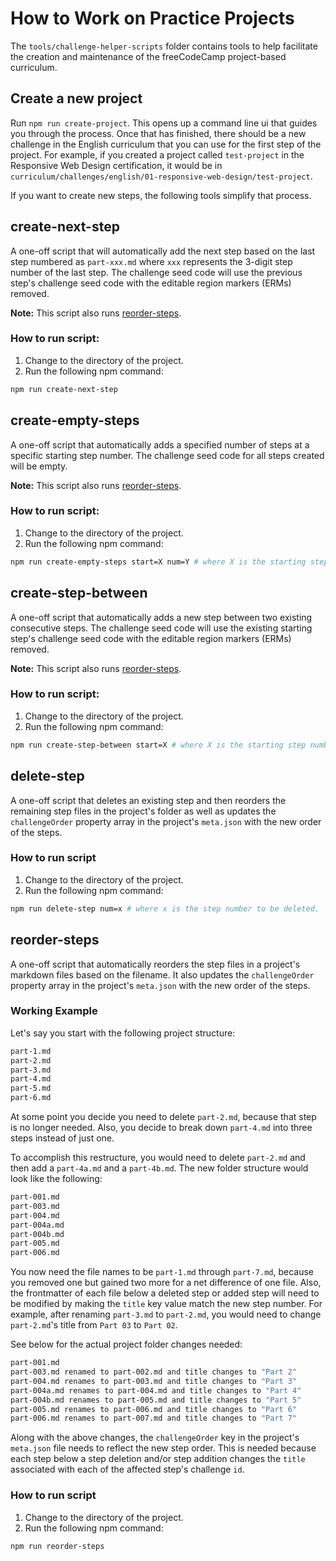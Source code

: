 # How to Work on Practice Projects

The `tools/challenge-helper-scripts` folder contains tools to help facilitate the creation and maintenance of the freeCodeCamp project-based curriculum.

## Create a new project

Run `npm run create-project`. This opens up a command line ui that guides you through the process. Once that has finished, there should be a new challenge in the English curriculum that you can use for the first step of the project. For example, if you created a project called `test-project` in the Responsive Web Design certification, it would be in `curriculum/challenges/english/01-responsive-web-design/test-project`.

If you want to create new steps, the following tools simplify that process.

## create-next-step

A one-off script that will automatically add the next step based on the last step numbered as `part-xxx.md` where `xxx` represents the 3-digit step number of the last step. The challenge seed code will use the previous step's challenge seed code with the editable region markers (ERMs) removed.

**Note:** This script also runs [reorder-steps](#reorder-steps).

### How to run script:

1. Change to the directory of the project.
2. Run the following npm command:

```bash
npm run create-next-step
```

## create-empty-steps

A one-off script that automatically adds a specified number of steps at a specific starting step number. The challenge seed code for all steps created will be empty.

**Note:** This script also runs [reorder-steps](#reorder-steps).

### How to run script:

1. Change to the directory of the project.
2. Run the following npm command:

```bash
npm run create-empty-steps start=X num=Y # where X is the starting step number and Y is the number of steps to create.
```

## create-step-between

A one-off script that automatically adds a new step between two existing consecutive steps. The challenge seed code will use the existing starting step's challenge seed code with the editable region markers (ERMs) removed.

**Note:** This script also runs [reorder-steps](#reorder-steps).

### How to run script:

1. Change to the directory of the project.
2. Run the following npm command:

```bash
npm run create-step-between start=X # where X is the starting step number
```

## delete-step

A one-off script that deletes an existing step and then reorders the remaining step files in the project's folder as well as updates the `challengeOrder` property array in the project's `meta.json` with the new order of the steps.

### How to run script

1. Change to the directory of the project.
2. Run the following npm command:

```bash
npm run delete-step num=x # where x is the step number to be deleted.
```

## reorder-steps

A one-off script that automatically reorders the step files in a project's markdown files based on the filename. It also updates the `challengeOrder` property array in the project's `meta.json` with the new order of the steps.

### Working Example

Let's say you start with the following project structure:

```bash
part-1.md
part-2.md
part-3.md
part-4.md
part-5.md
part-6.md
```

At some point you decide you need to delete `part-2.md`, because that step is no longer needed. Also, you decide to break down `part-4.md` into three steps instead of just one.

To accomplish this restructure, you would need to delete `part-2.md` and then add a `part-4a.md` and a `part-4b.md`. The new folder structure would look like the following:

```bash
part-001.md
part-003.md
part-004.md
part-004a.md
part-004b.md
part-005.md
part-006.md
```

You now need the file names to be `part-1.md` through `part-7.md`, because you removed one but gained two more for a net difference of one file. Also, the frontmatter of each file below a deleted step or added step will need to be modified by making the `title` key value match the new step number. For example, after renaming `part-3.md` to `part-2.md`, you would need to change `part-2.md`'s title from `Part 03` to `Part 02`.

See below for the actual project folder changes needed:

```bash
part-001.md
part-003.md renamed to part-002.md and title changes to "Part 2"
part-004.md renames to part-003.md and title changes to "Part 3"
part-004a.md renames to part-004.md and title changes to "Part 4"
part-004b.md renames to part-005.md and title changes to "Part 5"
part-005.md renames to part-006.md and title changes to "Part 6"
part-006.md renames to part-007.md and title changes to "Part 7"
```

Along with the above changes, the `challengeOrder` key in the project's `meta.json` file needs to reflect the new step order. This is needed because each step below a step deletion and/or step addition changes the `title` associated with each of the affected step's challenge `id`.

### How to run script

1. Change to the directory of the project.
2. Run the following npm command:

```bash
npm run reorder-steps
```
